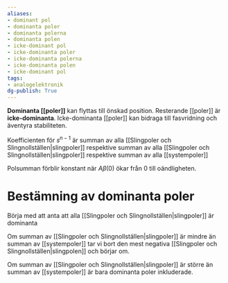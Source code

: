 ```yaml
---
aliases: 
- dominant pol
- dominanta poler
- dominanta polerna
- dominanta polen
- icke-dominant pol
- icke-dominanta poler
- icke-dominanta polerna
- icke-dominanta polen
- icke-dominant pol
tags: 
- analogelektronik
dg-publish: True
---
```

**Dominanta [[poler]]** kan flyttas till önskad position. Resterande [[poler]] är **icke-dominanta**. Icke-dominanta [[poler]] kan bidraga till fasvridning och äventyra stabiliteten.

Koefficienten för $s^{n-1}$ är summan av alla [[Slingpoler och Slingnollställen|slingpoler]] respektive summan av alla [[Slingpoler och Slingnollställen|slingpoler]] respektive summan av alla [[systempoler]]

Polsumman förblir konstant när $A \beta(0)$ ökar från 0 till oändligheten.

# Bestämning av dominanta poler
Börja med att anta att alla [[Slingpoler och Slingnollställen|slingpoler]] är dominanta

Om summan av [[Slingpoler och Slingnollställen|slingpoler]] är mindre än summan av [[systempoler]] tar vi bort den mest negativa [[Slingpoler och Slingnollställen|slingpolen]] och börjar om.

Om summan av [[Slingpoler och Slingnollställen|slingpoler]] är större än summan av [[systempoler]] är bara dominanta poler inkluderade.